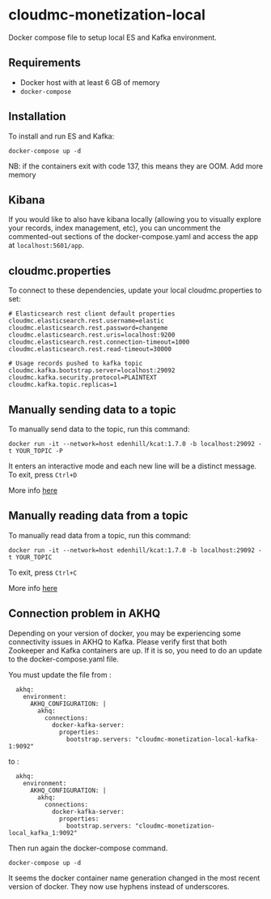 # cloudmc-monetization-local
Docker compose file to setup local ES and Kafka environment.

## Requirements

- Docker host with at least 6 GB of memory
- `docker-compose`

## Installation

To install and run ES and Kafka:

```
docker-compose up -d
```

NB: if the containers exit with code 137, this means they are OOM. Add more memory

## Kibana
If you would like to also have kibana locally (allowing you to visually explore your records, index management, etc), you can uncomment the commented-out sections of the docker-compose.yaml and access the app at `localhost:5601/app`.

## cloudmc.properties

To connect to these dependencies, update your local cloudmc.properties to set:

```
# Elasticsearch rest client default properties
cloudmc.elasticsearch.rest.username=elastic
cloudmc.elasticsearch.rest.password=changeme
cloudmc.elasticsearch.rest.uris=localhost:9200
cloudmc.elasticsearch.rest.connection-timeout=1000
cloudmc.elasticsearch.rest.read-timeout=30000

# Usage records pushed to kafka topic
cloudmc.kafka.bootstrap.server=localhost:29092
cloudmc.kafka.security.protocol=PLAINTEXT
cloudmc.kafka.topic.replicas=1

```

## Manually sending data to a topic

To manually send data to the topic, run this command:

`docker run -it --network=host edenhill/kcat:1.7.0 -b localhost:29092 -t YOUR_TOPIC -P `

It enters an interactive mode and each new line will be a distinct message. To exit, press `Ctrl+D`

More info [here](https://docs.confluent.io/platform/current/app-development/kafkacat-usage.html#producer-mode)

## Manually reading data from a topic

To manually read data from a topic, run this command:

`docker run -it --network=host edenhill/kcat:1.7.0 -b localhost:29092 -t YOUR_TOPIC`

To exit, press `Ctrl+C`

More info [here](https://docs.confluent.io/platform/current/app-development/kafkacat-usage.html#consumer-mode)

## Connection problem in AKHQ
Depending on your version of docker, you may be experiencing some connectivity issues in AKHQ to Kafka.
Please verify first that both Zookeeper and Kafka containers are up. If it is so, you need to do an update to the docker-compose.yaml file. 

You must update the file from : 
```
  akhq:
    environment:
      AKHQ_CONFIGURATION: |
        akhq:
          connections:
            docker-kafka-server:
              properties:
                bootstrap.servers: "cloudmc-monetization-local-kafka-1:9092"
```
to :
```
  akhq:
    environment:
      AKHQ_CONFIGURATION: |
        akhq:
          connections:
            docker-kafka-server:
              properties:
                bootstrap.servers: "cloudmc-monetization-local_kafka_1:9092"
```

Then run again the docker-compose command.
```
docker-compose up -d
```


It seems the docker container name generation changed in the most recent version of docker. They now use hyphens instead of underscores.